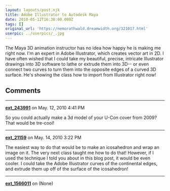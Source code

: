 ```yaml
---
layout: layouts/post.njk
title: Adobe Illustrator to Autodesk Maya
date: 2010-05-12T16:38:00.000Z
tags: []
original_url: 'https://nemorathwald.dreamwidth.org/321017.html'
userpic: ../userpics/_.jpg
---
```

The Maya 3D animation instructor has no idea how happy he is making me right now. I'm an expert in Adobe Illustrator, which creates vector art in 2D. I have often wished that I could take my beautiful, precise, intricate Illustrator drawings into 3D software to lathe or extrude them into 3D-- or even connect two curves to turn them into the opposite edges of a curved 3D surface. He's showing the class how to import from Illustrator right now!

## Comments

---

**[ext_243991](https://www.dreamwidth.org/users/ext_243991)** on May. 12, 2010 4:41 PM

So you could actually make a 3d model of your U-Con cover from 2009? That would be tre-cool!

---

**[ext_21159](https://www.dreamwidth.org/users/ext_21159)** on May. 14, 2010 3:22 PM

The easiest way to do that would be to make an icosahedron and wrap an image on it. The very next class taught me how to do that! However, if I used the technique I told you about in this blog post, it would be even cooler. I could take the Adobe Illustrator curves of the continental edges, and extrude them up off of the surface of the icosahedron!

---

**[ext_1566011](https://www.dreamwidth.org/users/ext_1566011)** on (None)


